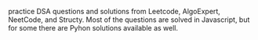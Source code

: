 practice DSA questions and solutions from Leetcode, AlgoExpert, NeetCode, and Structy. 
Most of the questions are solved in Javascript, but for some there are Pyhon solutions available as well.


